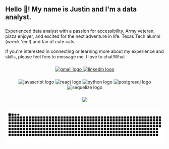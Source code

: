 <h2 align="left">Hello 🙂! My name is Justin and I'm a data analyst.</h2>

###

<p align="left">Experienced data analyst with a passion for accessibility. Army veteran, pizza enjoyer, and excited for the next adventure in life. Texas Tech alumni (wreck 'em!) and fan of cute cats.

If you're interested in connecting or learning more about my experience and skills, please feel free to message me. I love to chat!What </p>

###

<div align="center">
  <a href="mailto:justindwooley@gmail.com" target="_blank">
    <img src="https://img.shields.io/static/v1?message=Gmail&logo=gmail&label=&color=D14836&logoColor=white&labelColor=&style=for-the-badge" height="35" alt="gmail logo"  />
  </a>
  <a href="https://www.linkedin.com/in/justin-wooley/" target="_blank">
    <img src="https://img.shields.io/static/v1?message=LinkedIn&logo=linkedin&label=&color=0077B5&logoColor=white&labelColor=&style=for-the-badge" height="35" alt="linkedin logo"  />
  </a>
</div>



###

<div align="center">
  <img src="https://cdn.jsdelivr.net/gh/devicons/devicon/icons/javascript/javascript-original.svg" height="30" width="42" alt="javascript logo"  />
  <img src="https://cdn.jsdelivr.net/gh/devicons/devicon/icons/react/react-original-wordmark.svg" height="30" width="42" alt="react logo"  />
  <img src="https://cdn.jsdelivr.net/gh/devicons/devicon/icons/python/python-original-wordmark.svg" height="30" width="42" alt="python logo"  />
  <img src="https://cdn.jsdelivr.net/gh/devicons/devicon/icons/postgresql/postgresql-original-wordmark.svg" height="30" width="42" alt="postgresql logo"  />
  <img src="https://cdn.jsdelivr.net/gh/devicons/devicon/icons/sequelize/sequelize-original.svg" height="30" width="42" alt="sequelize logo"  />
</div>

###

<div align="center"><img src="https://www.codewars.com/users/justintricate/badges/large"></div>

###
<div align="center">
<img src="https://raw.githubusercontent.com/justintricate/justintricate/output/github-contribution-grid-snake-dark.svg" alt="Snake animation" /></div>


